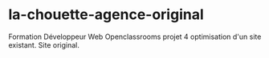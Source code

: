 # la-chouette-agence-original
Formation Développeur Web Openclassrooms projet 4 optimisation d'un site existant. Site original.
